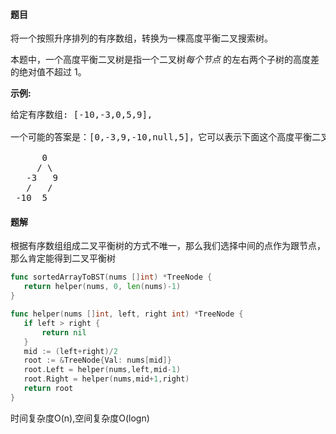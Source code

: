 #### 题目
<p>将一个按照升序排列的有序数组，转换为一棵高度平衡二叉搜索树。</p>

<p>本题中，一个高度平衡二叉树是指一个二叉树<em>每个节点&nbsp;</em>的左右两个子树的高度差的绝对值不超过 1。</p>

<p><strong>示例:</strong></p>

<pre>给定有序数组: [-10,-3,0,5,9],

一个可能的答案是：[0,-3,9,-10,null,5]，它可以表示下面这个高度平衡二叉搜索树：

      0
     / \
   -3   9
   /   /
 -10  5
</pre>


 #### 题解
 根据有序数组组成二叉平衡树的方式不唯一，那么我们选择中间的点作为跟节点，那么肯定能得到二叉平衡树
 ```go
func sortedArrayToBST(nums []int) *TreeNode {
	return helper(nums, 0, len(nums)-1)
}

func helper(nums []int, left, right int) *TreeNode {
	if left > right {
		return nil
	}
	mid := (left+right)/2
	root := &TreeNode{Val: nums[mid]}
	root.Left = helper(nums,left,mid-1)
	root.Right = helper(nums,mid+1,right)
	return root
}
```
 时间复杂度O(n),空间复杂度O(logn)